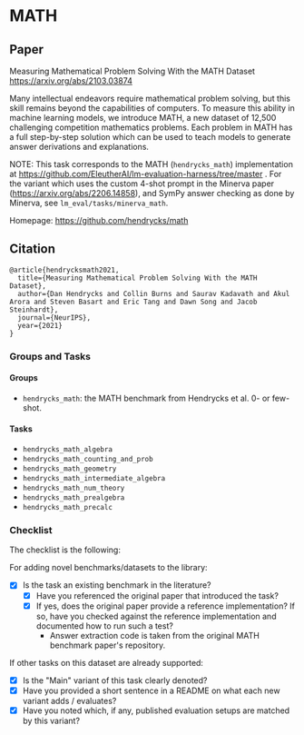 # MATH

## Paper
Measuring Mathematical Problem Solving With the MATH Dataset
https://arxiv.org/abs/2103.03874

Many intellectual endeavors require mathematical problem solving, but this skill remains beyond the capabilities of computers. To measure this ability in machine learning models, we introduce MATH, a new dataset of 12,500 challenging competition mathematics problems. Each problem in MATH has a full step-by-step solution which can be used to teach models to generate answer derivations and explanations.

NOTE: This task corresponds to the MATH (`hendrycks_math`) implementation at https://github.com/EleutherAI/lm-evaluation-harness/tree/master . For the variant which uses the custom 4-shot prompt in the Minerva paper (https://arxiv.org/abs/2206.14858), and SymPy answer checking as done by Minerva, see `lm_eval/tasks/minerva_math`.

Homepage: https://github.com/hendrycks/math


## Citation
```
@article{hendrycksmath2021,
  title={Measuring Mathematical Problem Solving With the MATH Dataset},
  author={Dan Hendrycks and Collin Burns and Saurav Kadavath and Akul Arora and Steven Basart and Eric Tang and Dawn Song and Jacob Steinhardt},
  journal={NeurIPS},
  year={2021}
}
```

### Groups and Tasks

#### Groups

- `hendrycks_math`: the MATH benchmark from Hendrycks et al. 0- or few-shot.

#### Tasks

- `hendrycks_math_algebra`
- `hendrycks_math_counting_and_prob`
- `hendrycks_math_geometry`
- `hendrycks_math_intermediate_algebra`
- `hendrycks_math_num_theory`
- `hendrycks_math_prealgebra`
- `hendrycks_math_precalc`

### Checklist

The checklist is the following:

For adding novel benchmarks/datasets to the library:
* [x] Is the task an existing benchmark in the literature?
  * [x] Have you referenced the original paper that introduced the task?
  * [x] If yes, does the original paper provide a reference implementation? If so, have you checked against the reference implementation and documented how to run such a test?
    * Answer extraction code is taken from the original MATH benchmark paper's repository.


If other tasks on this dataset are already supported:
* [x] Is the "Main" variant of this task clearly denoted?
* [x] Have you provided a short sentence in a README on what each new variant adds / evaluates?
* [x] Have you noted which, if any, published evaluation setups are matched by this variant?
